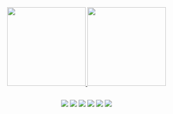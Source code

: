 <!--
**luckdown-dev/luckdown-dev** is a ✨ _special_ ✨ repository because its `README.md` (this file) appears on your GitHub profile.

Here are some ideas to get you started:

- 🔭 I’m currently working on ...
- 🌱 I’m currently learning ...
- 👯 I’m looking to collaborate on ...
- 🤔 I’m looking for help with ...
- 💬 Ask me about ...
- 📫 How to reach me: ...
- 😄 Pronouns: ...
- ⚡ Fun fact: ...
-->

<div align="center">
  <a href="https://github.com/luckdown-dev">
  <img height="180em" src="https://github-readme-stats.vercel.app/api?username=luckdown-dev&count_private=true&show_icons=true&theme=aura_dark&border_color=252334&border_radius=15"/>
  <img height="180em" src="https://github-readme-stats.vercel.app/api/top-langs/?username=luckdown-dev&theme=aura_dark&border_color=252334&border_radius=15"/>
</div>
  
##
  

<div align="center">
  <a href="" target="_blank"><img src="https://img.shields.io/badge/YouTube-FF0000?style=for-the-badge&logo=youtube&logoColor=white" target-"_blank"></a>
  <a href="" target="_blank"><img src="https://img.shields.io/badge/Twitch-9146FF?style=for-the-badge&logo=twitch&logoColor=white" target-"_blank"></a>
  <a href="" target="_blank"><img src="https://img.shields.io/badge/Steam-000000?style=for-the-badge&logo=steam&logoColor=white" target-"_blank"></a>
  <a href="" target="_blank"><img src="https://img.shields.io/badge/Discord-7289DA?style=for-the-badge&logo=discord&logoColor=white" target-"_blank"></a>
  <a href="" target="_blank"><img src="https://img.shields.io/badge/Instagram-E4405F?style=for-the-badge&logo=instagram&logoColor=white" target-"_blank"></a>
  <a href="" target="_blank"><img src="https://img.shields.io/badge/LinkedIn-0077B5?style=for-the-badge&logo=linkedin&logoColor=white" target-"_blank"></a>
  
  <!--
  <a href="" target="_blank"><img src="" target-"_blank"></a>
  <a href="" target="_blank"><img src="" target-"_blank"></a>
  -->
  
</div>
